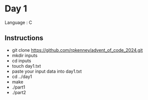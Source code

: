 # Day 1

Language : C

## Instructions
 - git clone https://github.com/rpkenney/advent_of_code_2024.git
 - mkdir inputs
 - cd inputs
 - touch day1.txt
 - paste your input data into day1.txt
 - cd ../day1
 - make
 - ./part1
 - ./part2